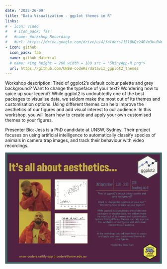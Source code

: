 ```yaml
---
date: '2022-26-09'
title: "Data Visualization - ggplot themes in R" 
links:
# - icon: video
#   # icon_pack: fas
#   #name: Workshop Recording 
#   #url: https://drive.google.com/drive/u/4/folders/15lQKQz24BVm3kuR466BWyS4sWpeg9uDm
- icon: github
  icon_pack: fab
  name: github Material
  # name: <img height = 200 width = 180 src = "ShinyApp-R.png">
  url: https://github.com/UNSW-codeRs/dataviz_ggplot2_themes
---  
```

Workshop description: Tired of ggplot2’s default colour palette and grey background? Want to change the typeface of your text? Wondering how to spice up your legend? While ggplot2 is undoubtedly one of the best packages to visualise data, we seldom make the most out of its themes and customisation options. Using different themes can help improve the aesthetics of our figures and add visual interest to our audience. In this workshop, you will learn how to create and apply your own customised themes to your figures.

Presenter Bio: Jess is a PhD candidate at UNSW, Sydney. Their project focuses on using artificial intelligence to automatically classify species of animals in camera trap images, and track their behaviour with video recordings.

<img src="ggplot_poster.png" width=1450 style = "margin-left: 0px; margin-right: 0px; float:right;" >
